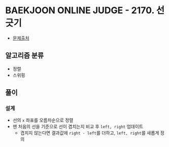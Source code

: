 # BAEKJOON ONLINE JUDGE - 2170. 선 긋기

- [문제출처](https://www.acmicpc.net/problem/2170 '2170. 선 긋기')

## 알고리즘 분류

- 정렬
- 스위핑

## 풀이

### 설계

- 선의 `x` 좌표를 오름차순으로 정렬
- 맨 처음의 선을 기준으로 선이 겹치는지 비교 후 `left, right` 업데이트
  - 겹치지 않는다면 결과값에 `right - left`를 더하고, `left, right`를 새롭게 정의
